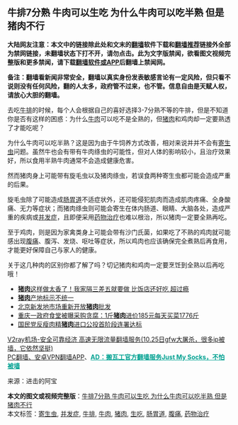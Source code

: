 <h2>牛排7分熟 牛肉可以生吃 为什么牛肉可以吃半熟 但是猪肉不行</h2> <p class="notice"><b>大陆网友注意：本文中的链接除此处和文末的<a href="https://github.com/bannedbook/fanqiang" >翻墙</a>软件下载和<a href="https://github.com/killgcd/justmysocks/blob/master/README.md">翻墙推荐</a>链接外全部为禁网链接，未翻墙状态下打不开，请勿点击。此为文字版禁闻，欲看图文视频完整版和更多禁闻，请下载<a href="https://github.com/bannedbook/fanqiang">翻墙软件或APP</a>后翻墙上禁闻网。</p><p>备注：翻墙看新闻非常安全，翻墙以真实身份发表敏感言论有一定风险，但只看不说则没有任何风险，翻的人太多，政府管不过来，也不管。信息自由是天赋人权，请放心大胆的翻墙。</b></p>  <div class="entry"> <p>去吃<a href="https://www.bannedbook.org/bnews/tag/%e7%89%9b%e6%8e%92/" class="st_tag internal_tag" rel="tag" title="标签 牛排 下的日志">牛排</a>的时候，每个人会根据自己的喜好选择3-7分熟不等的牛排，但是不知道你是否有这样的困惑：为什么<a href="https://www.bannedbook.org/bnews/tag/%e7%89%9b%e8%82%89/" class="st_tag internal_tag" rel="tag" title="标签 牛肉 下的日志">牛肉</a>可以吃不是全熟的，但<a href="https://www.bannedbook.org/bnews/tag/%E7%8C%AA%E8%82%89/" class="st_tag internal_tag" rel="tag" title="标签 猪肉 下的日志">猪肉</a>和鸡肉却一定要熟透了才能吃呢？</p> <p></p> <p>为什么牛肉可以吃半熟？这是因为由于牛饲养方式改善，相对来说并并不会有<a href="https://www.bannedbook.org/bnews/tag/%e5%af%84%e7%94%9f%e8%99%ab/" class="st_tag internal_tag" rel="tag" title="标签 寄生虫 下的日志">寄生虫</a>问题。虽然牛也会有带有牛肉绦虫的可能性，但对人体的影响较小，且治疗效果好，所以食用半熟牛肉通常不会造成健康危害。</p> <p></p> <p>然而猪肉身上可能带有旋毛虫以及猪肉绦虫，若误食两种寄生虫都可能会造成严重的后果。</p>  <p>旋毛虫除了可能造成<a href="https://www.bannedbook.org/bnews/tag/%E8%82%A0%E8%83%83%E9%81%93/" class="st_tag internal_tag" rel="tag" title="标签 肠胃道 下的日志">肠胃道</a>不适症状外，还可能侵犯肌肉而造成肌肉疼痛、全身酸痛、无力等症状；而猪肉绦虫则可能会寄生在体内肠道、眼睛、大脑各处，造成严重的疾病或<a href="https://www.bannedbook.org/bnews/tag/%E5%B9%B6%E5%8F%91%E7%97%87/" class="st_tag internal_tag" rel="tag" title="标签 并发症 下的日志">并发症</a>，且即便采用<a href="https://www.bannedbook.org/bnews/tag/%E8%8D%AF%E7%89%A9%E6%B2%BB%E7%96%97/" class="st_tag internal_tag" rel="tag" title="标签 药物治疗 下的日志">药物治疗</a>也难以根治，所以猪肉一定要全熟再吃。</p> <p></p> <p>至于鸡肉，则是因为家禽类身上可能会带有沙门氏菌，如果吃了不熟的鸡肉就可能感出现<a href="https://www.bannedbook.org/bnews/tag/%e8%85%b9%e7%97%9b/" class="st_tag internal_tag" rel="tag" title="标签 腹痛 下的日志">腹痛</a>、腹泻、发烧、呕吐等症状，所以鸡肉也应该确保完全煮熟后再食用，才能更好保障自己与家人的健康。</p> <p>关于这几种肉的区别你都了解了吗？切记猪肉和鸡肉一定要烹饪到全熟以后再吃哦！</p> <ul class='op-related-articles' title='相关阅读'> <li><a href='https://www.bannedbook.org/bnews/lifebaike/20201027/1420777.html' target='_blank'><b>猪肉</b>这样做太香了！我家隔三差五就要做 比饭店还好吃 超过瘾</a></li> <li><a href='https://www.bannedbook.org/bnews/taiwannews/20201023/1418751.html' target='_blank'><b>猪肉</b>产地标示不统一</a></li> <li><a href='https://www.bannedbook.org/bnews/headline/20200929/1405223.html' target='_blank'>北京新发地市场重新开放<b>猪肉</b>批发</a></li> <li><a href='https://www.bannedbook.org/bnews/baitai/20200925/1403087.html' target='_blank'>重庆一政府食堂被曝采购贪腐：1斤<b>猪肉</b>进价185元每天买菜1776斤</a></li> <li><a href='https://www.bannedbook.org/bnews/headline/20200923/1401771.html' target='_blank'>国民党反瘦肉精<b>猪肉</b>进口公投首阶段连署达标</a></li> </ul> <p class="texttj"> <a href="https://www.bannedbook.org/forum23/topic22702.html" target="_blank">V2ray机场-安全可靠经济 高速无限流量翻墙服务(10.25日gfw大屠杀，很多ip被墙，它依然坚挺)</a><br/> <a href="https://github.com/bannedbook/fanqiang/wiki/%E7%A6%81%E9%97%BB%E7%BD%91%E5%AE%89%E5%8D%93%E7%BF%BB%E5%A2%99%E6%96%B0%E9%97%BBAPP" target="_blank">PC翻墙、安卓VPN翻墙APP</a>、<span onclick="window.open('https://github.com/killgcd/justmysocks/blob/master/README.md')" style="font-weight:bold;color:#00A191;cursor:pointer;text-decoration:underline;outline:none">AD：搬瓦工官方翻墙服务Just My Socks，不怕被墙</span></p><p> 来源：进击的阿宝 </p> <a name='sharetosocial'></a>       <div><b>本文的图文或视频完整版</b>：<a href='https://www.bannedbook.org/bnews/health/20201030/1422547.html'>牛排7分熟 牛肉可以生吃 为什么牛肉可以吃半熟 但是猪肉不行</a></div>  </div><!--END ENTRY--> <div class="postfooter"> <div>本文标签：<a href="https://www.bannedbook.org/bnews/tag/%e5%af%84%e7%94%9f%e8%99%ab/" rel="tag">寄生虫</a>, <a href="https://www.bannedbook.org/bnews/tag/%E5%B9%B6%E5%8F%91%E7%97%87/" rel="tag">并发症</a>, <a href="https://www.bannedbook.org/bnews/tag/%e7%89%9b%e6%8e%92/" rel="tag">牛排</a>, <a href="https://www.bannedbook.org/bnews/tag/%e7%89%9b%e8%82%89/" rel="tag">牛肉</a>, <a href="https://www.bannedbook.org/bnews/tag/%E7%8C%AA%E8%82%89/" rel="tag">猪肉</a>, <a href="https://www.bannedbook.org/bnews/tag/%E7%94%9F%E5%90%83/" rel="tag">生吃</a>, <a href="https://www.bannedbook.org/bnews/tag/%E8%82%A0%E8%83%83%E9%81%93/" rel="tag">肠胃道</a>, <a href="https://www.bannedbook.org/bnews/tag/%e8%85%b9%e7%97%9b/" rel="tag">腹痛</a>, <a href="https://www.bannedbook.org/bnews/tag/%E8%8D%AF%E7%89%A9%E6%B2%BB%E7%96%97/" rel="tag">药物治疗</a></div>  </div><!--END POSTFOOTER--> 